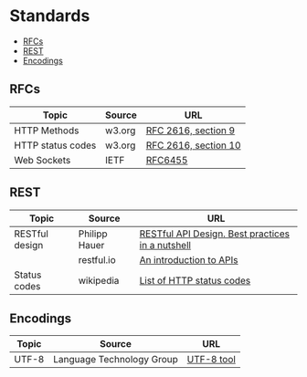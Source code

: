 # Standards

* [RFCs](#rfcs)
* [REST](#rest)
* [Encodings](#encodings)

## RFCs

| Topic | Source | URL |
| --- | --- | --- |
| HTTP Methods | w3.org | [RFC 2616, section 9](https://www.w3.org/Protocols/rfc2616/rfc2616-sec9.html) |
| HTTP status codes | w3.org | [RFC 2616, section 10](https://www.w3.org/Protocols/rfc2616/rfc2616-sec10.html#sec10.4.11) |
| Web Sockets | IETF | [RFC6455](https://tools.ietf.org/html/rfc6455) |

## REST

| Topic | Source | URL |
| --- | --- | --- |
| RESTful design | Philipp Hauer | [RESTful API Design. Best practices in a nutshell](https://blog.philipphauer.de/restful-api-design-best-practices/) |
| | restful.io | [An introduction to APIs](https://restful.io/an-introduction-to-api-s-cee90581ca1b) |
| Status codes | wikipedia | [List of HTTP status codes](https://en.wikipedia.org/wiki/List_of_HTTP_status_codes) |

## Encodings

| Topic | Source | URL |
| --- | --- | --- |
| UTF-8 | Language Technology Group | [UTF-8 tool](http://www.ltg.ed.ac.uk/~richard/utf-8.cgi?input=%C3%A9&mode=char) |